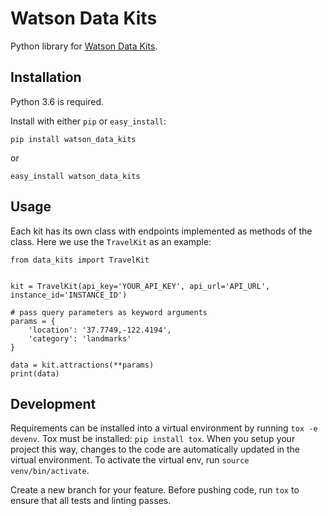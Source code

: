 # Watson Data Kits

Python library for [Watson Data
Kits](https://console.bluemix.net/docs/services/knowledge-kits/index.html).

## Installation
Python 3.6 is required.

Install with either `pip` or `easy_install`:

`pip install watson_data_kits`

or

`easy_install watson_data_kits`

## Usage

Each kit has its own class with endpoints implemented as methods of the class. Here we use the `TravelKit` as an example:
```
from data_kits import TravelKit


kit = TravelKit(api_key='YOUR_API_KEY', api_url='API_URL', instance_id='INSTANCE_ID')

# pass query parameters as keyword arguments
params = {
    'location': '37.7749,-122.4194',
    'category': 'landmarks'
}

data = kit.attractions(**params)
print(data)
```

## Development

Requirements can be installed into a virtual environment by running `tox -e
devenv`. Tox must be installed: `pip install tox`. When you setup your project
this way, changes to the code are automatically updated in the virtual
environment. To activate the virtual env, run `source venv/bin/activate`.

Create a new branch for your feature. Before pushing code, run `tox` to ensure
that all tests and linting passes.
